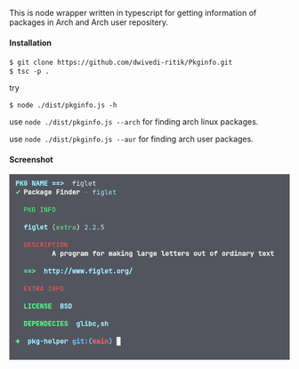 This is node wrapper written in typescript for getting information of packages in Arch and Arch user repositery.

#### Installation

```shell
$ git clone https://github.com/dwivedi-ritik/Pkginfo.git
$ tsc -p .
```

try

```shell
$ node ./dist/pkginfo.js -h
```

use `node ./dist/pkginfo.js --arch` for finding arch linux packages.

use `node ./dist/pkginfo.js --aur` for finding arch user packages.

#### Screenshot

![Alt text](img/ss0.png?raw=true "Title")
